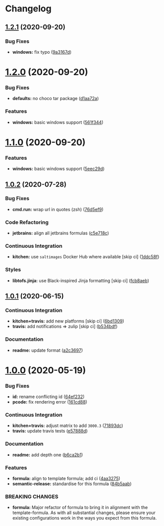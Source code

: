 # Changelog

## [1.2.1](https://github.com/saltstack-formulas/jetbrains-resharper-formula/compare/v1.2.0...v1.2.1) (2020-09-20)


### Bug Fixes

* **windows:** fix typo ([9a3167d](https://github.com/saltstack-formulas/jetbrains-resharper-formula/commit/9a3167da26358e35a2c3433b897d99184aba241c))

# [1.2.0](https://github.com/saltstack-formulas/jetbrains-resharper-formula/compare/v1.1.0...v1.2.0) (2020-09-20)


### Bug Fixes

* **defaults:** no choco tar package ([d1aa72a](https://github.com/saltstack-formulas/jetbrains-resharper-formula/commit/d1aa72adebb7feb57d6e10d2646a5e7b71645894))


### Features

* **windows:** basic windows support ([561f344](https://github.com/saltstack-formulas/jetbrains-resharper-formula/commit/561f344e97521030c01c4995fd813108e9da0f6e))

# [1.1.0](https://github.com/saltstack-formulas/jetbrains-resharper-formula/compare/v1.0.2...v1.1.0) (2020-09-20)


### Features

* **windows:** basic windows support ([5eec29d](https://github.com/saltstack-formulas/jetbrains-resharper-formula/commit/5eec29d9a7a7d5c0eccd82d1dbe9db28ad90b8d2))

## [1.0.2](https://github.com/saltstack-formulas/jetbrains-resharper-formula/compare/v1.0.1...v1.0.2) (2020-07-28)


### Bug Fixes

* **cmd.run:** wrap url in quotes (zsh) ([76d5ef9](https://github.com/saltstack-formulas/jetbrains-resharper-formula/commit/76d5ef913bf6ae32406008d95efc6f34154836fd))


### Code Refactoring

* **jetbrains:** align all jetbrains formulas ([c5e718c](https://github.com/saltstack-formulas/jetbrains-resharper-formula/commit/c5e718c197aa0d3aefff72a8853024a9a33ec8ef))


### Continuous Integration

* **kitchen:** use `saltimages` Docker Hub where available [skip ci] ([1ddc58f](https://github.com/saltstack-formulas/jetbrains-resharper-formula/commit/1ddc58f142742a3464982b1bc4f776b28dcffdf1))


### Styles

* **libtofs.jinja:** use Black-inspired Jinja formatting [skip ci] ([fcb8aeb](https://github.com/saltstack-formulas/jetbrains-resharper-formula/commit/fcb8aebefea5c66e24416153c1d54360a3b3ea0f))

## [1.0.1](https://github.com/saltstack-formulas/jetbrains-resharper-formula/compare/v1.0.0...v1.0.1) (2020-06-15)


### Continuous Integration

* **kitchen+travis:** add new platforms [skip ci] ([6bd1309](https://github.com/saltstack-formulas/jetbrains-resharper-formula/commit/6bd1309892f852e1a0a365c3b2b8ee244884ce27))
* **travis:** add notifications => zulip [skip ci] ([b534bdf](https://github.com/saltstack-formulas/jetbrains-resharper-formula/commit/b534bdfea9a02e455f677a43707b1f78fff644b5))


### Documentation

* **readme:** update format ([a2c3697](https://github.com/saltstack-formulas/jetbrains-resharper-formula/commit/a2c3697a968d7164c6cc960d721c4547006fe4e3))

# [1.0.0](https://github.com/saltstack-formulas/jetbrains-resharper-formula/compare/v0.1.0...v1.0.0) (2020-05-19)


### Bug Fixes

* **id:** rename conflicting id ([64ef232](https://github.com/saltstack-formulas/jetbrains-resharper-formula/commit/64ef23266e0362f783af02aa7737d661f3feabf8))
* **pcode:** fix rendering error ([161cd88](https://github.com/saltstack-formulas/jetbrains-resharper-formula/commit/161cd883ed07953337f2c072c831cf674765d13c))


### Continuous Integration

* **kitchen+travis:** adjust matrix to add `3000.3` ([71893dc](https://github.com/saltstack-formulas/jetbrains-resharper-formula/commit/71893dcb0bf9266fd73e92b4ad1464ef17f78eda))
* **travis:** update travis tests ([e57888d](https://github.com/saltstack-formulas/jetbrains-resharper-formula/commit/e57888d5ea63b70d2131692ba4f4f2c7d1455e0b))


### Documentation

* **readme:** add depth one ([b6ca2b1](https://github.com/saltstack-formulas/jetbrains-resharper-formula/commit/b6ca2b1ad0ad3c6237374822246aa575ca8bc583))


### Features

* **formula:** align to template formula; add ci ([4aa3275](https://github.com/saltstack-formulas/jetbrains-resharper-formula/commit/4aa327550d789b5af37ef915d0c7c172bed5d83a))
* **semantic-release:** standardise for this formula ([84b5aab](https://github.com/saltstack-formulas/jetbrains-resharper-formula/commit/84b5aab25b1aa8b6a3c5b86893c5c2ebd11240e6))


### BREAKING CHANGES

* **formula:** Major refactor of formula to bring it in alignment with the
template-formula. As with all substantial changes, please ensure your
existing configurations work in the ways you expect from this formula.
